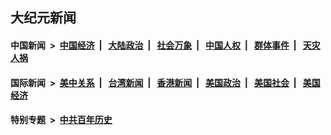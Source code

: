 ## 大纪元新闻

#### 中国新闻 &nbsp;>&nbsp; [中国经济](indexes/ncid283/README.md?08140845) &nbsp;| &nbsp; [大陆政治](indexes/ncid277/README.md?08140845) &nbsp;| &nbsp; [社会万象](indexes/ncid282/README.md?08140845) &nbsp;| &nbsp; [中国人权](indexes/ncid278/README.md?08140845) &nbsp;| &nbsp; [群体事件](indexes/ncid279/README.md?08140845) &nbsp;| &nbsp; [天灾人祸](indexes/ncid280/README.md?08140845)

#### 国际新闻 &nbsp;>&nbsp; [美中关系](indexes/nf1412576/README.md?08140845) &nbsp;| &nbsp; [台湾新闻](indexes/ncid1349361/README.md?08140845) &nbsp;| &nbsp; [香港新闻](indexes/ncid1349362/README.md?08140845) &nbsp;| &nbsp; [美国政治](indexes/ncid1078159/README.md?08140845) &nbsp;| &nbsp; [美国社会](indexes/ncid1078160/README.md?08140845) &nbsp;| &nbsp; [美国经济](indexes/ncid1078158/README.md?08140845)

#### 特别专题 &nbsp;>&nbsp; [中共百年历史](https://github.com/epoch-news/epoch-special/blob/master/README.md?08140845)  
